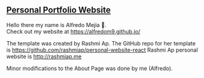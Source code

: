 [**Personal Portfolio Website**](https://alfredom9.github.io/)
-
Hello there my name is Alfredo Mejia 👋. <br/>
Check out my website at https://alfredom9.github.io/

The template was created by Rashmi Ap.
The GitHub repo for her template is https://github.com/rashmiap/personal-website-react
Rashmi Ap personal website is http://rashmiap.me

Minor modifications to the About Page was done by me (Alfredo).
